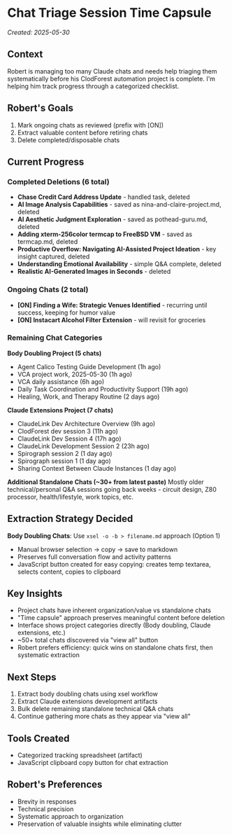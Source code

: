# Chat Triage Session Time Capsule
*Created: 2025-05-30*

## Context
Robert is managing too many Claude chats and needs help triaging them systematically before his ClodForest automation project is complete. I'm helping him track progress through a categorized checklist.

## Robert's Goals
1. Mark ongoing chats as reviewed (prefix with [ON])
2. Extract valuable content before retiring chats 
3. Delete completed/disposable chats

## Current Progress

### Completed Deletions (6 total)
- **Chase Credit Card Address Update** - handled task, deleted
- **AI Image Analysis Capabilities** - saved as nina-and-claire-project.md, deleted
- **AI Aesthetic Judgment Exploration** - saved as pothead-guru.md, deleted  
- **Adding xterm-256color termcap to FreeBSD VM** - saved as termcap.md, deleted
- **Productive Overflow: Navigating AI-Assisted Project Ideation** - key insight captured, deleted
- **Understanding Emotional Availability** - simple Q&A complete, deleted
- **Realistic AI-Generated Images in Seconds** - deleted

### Ongoing Chats (2 total)
- **[ON] Finding a Wife: Strategic Venues Identified** - recurring until success, keeping for humor value
- **[ON] Instacart Alcohol Filter Extension** - will revisit for groceries

### Remaining Chat Categories

**Body Doubling Project (5 chats)**
- Agent Calico Testing Guide Development (1h ago)
- VCA project work, 2025-05-30 (1h ago) 
- VCA daily assistance (6h ago)
- Daily Task Coordination and Productivity Support (19h ago)
- Healing, Work, and Therapy Routine (2 days ago)

**Claude Extensions Project (7 chats)**
- ClaudeLink Dev Architecture Overview (9h ago)
- ClodForest dev session 3 (11h ago)
- ClaudeLink Dev Session 4 (17h ago)
- ClaudeLink Development Session 2 (23h ago)
- Spirograph session 2 (1 day ago)
- Spirograph session 1 (1 day ago)
- Sharing Context Between Claude Instances (1 day ago)

**Additional Standalone Chats (~30+ from latest paste)**
Mostly older technical/personal Q&A sessions going back weeks - circuit design, Z80 processor, health/lifestyle, work topics, etc.

## Extraction Strategy Decided
**Body Doubling Chats**: Use `xsel -o -b > filename.md` approach (Option 1)
- Manual browser selection → copy → save to markdown
- Preserves full conversation flow and activity patterns
- JavaScript button created for easy copying: creates temp textarea, selects content, copies to clipboard

## Key Insights
- Project chats have inherent organization/value vs standalone chats
- "Time capsule" approach preserves meaningful content before deletion
- Interface shows project categories directly (Body doubling, Claude extensions, etc.)
- ~50+ total chats discovered via "view all" button
- Robert prefers efficiency: quick wins on standalone chats first, then systematic extraction

## Next Steps
1. Extract body doubling chats using xsel workflow
2. Extract Claude extensions development artifacts  
3. Bulk delete remaining standalone technical Q&A chats
4. Continue gathering more chats as they appear via "view all"

## Tools Created
- Categorized tracking spreadsheet (artifact)
- JavaScript clipboard copy button for chat extraction

## Robert's Preferences
- Brevity in responses
- Technical precision  
- Systematic approach to organization
- Preservation of valuable insights while eliminating clutter